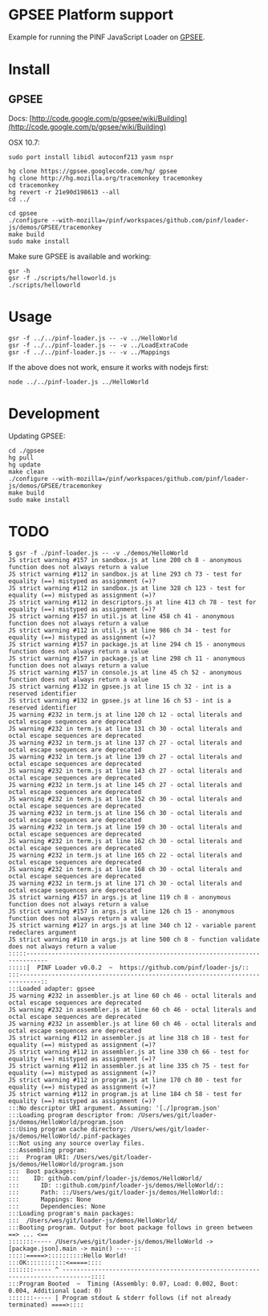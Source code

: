 GPSEE Platform support
======================

Example for running the PINF JavaScript Loader on [GPSEE](http://code.google.com/p/gpsee).


Install
=======

GPSEE
-----

Docs: [http://code.google.com/p/gpsee/wiki/Building](http://code.google.com/p/gpsee/wiki/Building)

OSX 10.7:

    sudo port install libidl autoconf213 yasm nspr

    hg clone https://gpsee.googlecode.com/hg/ gpsee
    hg clone http://hg.mozilla.org/tracemonkey tracemonkey
    cd tracemonkey
    hg revert -r 21e90d198613 --all
    cd ../
    
    cd gpsee
    ./configure --with-mozilla=/pinf/workspaces/github.com/pinf/loader-js/demos/GPSEE/tracemonkey
    make build
    sudo make install

Make sure GPSEE is available and working:

    gsr -h
    gsr -f ./scripts/helloworld.js
    ./scripts/helloworld

Usage
=====

    gsr -f ../../pinf-loader.js -- -v ../HelloWorld
    gsr -f ../../pinf-loader.js -- -v ../LoadExtraCode
    gsr -f ../../pinf-loader.js -- -v ../Mappings

If the above does not work, ensure it works with nodejs first:

    node ../../pinf-loader.js ../HelloWorld


Development
===========

Updating GPSEE:

    cd ./gpsee
    hg pull
    hg update
    make clean
    ./configure --with-mozilla=/pinf/workspaces/github.com/pinf/loader-js/demos/GPSEE/tracemonkey
    make build
    sudo make install


TODO
====

    $ gsr -f ./pinf-loader.js -- -v ./demos/HelloWorld 
    JS strict warning #157 in sandbox.js at line 200 ch 8 - anonymous function does not always return a value
    JS strict warning #112 in sandbox.js at line 293 ch 73 - test for equality (==) mistyped as assignment (=)?
    JS strict warning #112 in sandbox.js at line 328 ch 123 - test for equality (==) mistyped as assignment (=)?
    JS strict warning #112 in descriptors.js at line 413 ch 78 - test for equality (==) mistyped as assignment (=)?
    JS strict warning #157 in util.js at line 458 ch 41 - anonymous function does not always return a value
    JS strict warning #112 in util.js at line 986 ch 34 - test for equality (==) mistyped as assignment (=)?
    JS strict warning #157 in package.js at line 294 ch 15 - anonymous function does not always return a value
    JS strict warning #157 in package.js at line 298 ch 11 - anonymous function does not always return a value
    JS strict warning #157 in console.js at line 45 ch 52 - anonymous function does not always return a value
    JS strict warning #132 in gpsee.js at line 15 ch 32 - int is a reserved identifier
    JS strict warning #132 in gpsee.js at line 16 ch 53 - int is a reserved identifier
    JS warning #232 in term.js at line 120 ch 12 - octal literals and octal escape sequences are deprecated
    JS warning #232 in term.js at line 131 ch 30 - octal literals and octal escape sequences are deprecated
    JS warning #232 in term.js at line 137 ch 27 - octal literals and octal escape sequences are deprecated
    JS warning #232 in term.js at line 139 ch 27 - octal literals and octal escape sequences are deprecated
    JS warning #232 in term.js at line 143 ch 27 - octal literals and octal escape sequences are deprecated
    JS warning #232 in term.js at line 145 ch 27 - octal literals and octal escape sequences are deprecated
    JS warning #232 in term.js at line 152 ch 30 - octal literals and octal escape sequences are deprecated
    JS warning #232 in term.js at line 156 ch 30 - octal literals and octal escape sequences are deprecated
    JS warning #232 in term.js at line 159 ch 30 - octal literals and octal escape sequences are deprecated
    JS warning #232 in term.js at line 162 ch 30 - octal literals and octal escape sequences are deprecated
    JS warning #232 in term.js at line 165 ch 22 - octal literals and octal escape sequences are deprecated
    JS warning #232 in term.js at line 168 ch 30 - octal literals and octal escape sequences are deprecated
    JS warning #232 in term.js at line 171 ch 30 - octal literals and octal escape sequences are deprecated
    JS strict warning #157 in args.js at line 119 ch 8 - anonymous function does not always return a value
    JS strict warning #157 in args.js at line 126 ch 15 - anonymous function does not always return a value
    JS strict warning #127 in args.js at line 340 ch 12 - variable parent redeclares argument
    JS strict warning #110 in args.js at line 500 ch 8 - function validate does not always return a value
    :::::----------------------------------------------------------------------------
    :::::|  PINF Loader v0.0.2  ~  https://github.com/pinf/loader-js/::
    :::----------------------------------------------------------------------------::
    :::Loaded adapter: gpsee
    JS warning #232 in assembler.js at line 60 ch 46 - octal literals and octal escape sequences are deprecated
    JS warning #232 in assembler.js at line 60 ch 46 - octal literals and octal escape sequences are deprecated
    JS warning #232 in assembler.js at line 60 ch 46 - octal literals and octal escape sequences are deprecated
    JS strict warning #112 in assembler.js at line 318 ch 18 - test for equality (==) mistyped as assignment (=)?
    JS strict warning #112 in assembler.js at line 330 ch 66 - test for equality (==) mistyped as assignment (=)?
    JS strict warning #112 in assembler.js at line 335 ch 75 - test for equality (==) mistyped as assignment (=)?
    JS strict warning #112 in program.js at line 170 ch 80 - test for equality (==) mistyped as assignment (=)?
    JS strict warning #112 in program.js at line 184 ch 58 - test for equality (==) mistyped as assignment (=)?
    :::No descriptor URI argument. Assuming: '[./]program.json'
    :::Loading program descriptor from: /Users/wes/git/loader-js/demos/HelloWorld/program.json
    :::Using program cache directory: /Users/wes/git/loader-js/demos/HelloWorld/.pinf-packages
    :::Not using any source overlay files.
    :::Assembling program:
    :::  Program URI: /Users/wes/git/loader-js/demos/HelloWorld/program.json
    :::  Boot packages:
    :::    ID: github.com/pinf/loader-js/demos/HelloWorld/
    :::      ID: ::github.com/pinf/loader-js/demos/HelloWorld/::
    :::      Path: ::/Users/wes/git/loader-js/demos/HelloWorld::
    :::      Mappings: None
    :::      Dependencies: None
    :::Loading program's main packages:
    :::  /Users/wes/git/loader-js/demos/HelloWorld/
    :::Booting program. Output for boot package follows in green between ==> ... <==
    :::::::----- /Users/wes/git/loader-js/demos/HelloWorld -> [package.json].main -> main() -----::
    :::::=====>::::::::::Hello World!
    :::OK:::::::::::<=====::::
    :::::::----- ^ ------------------------------------------------------------------------------::::
    :::Program Booted  ~  Timing (Assembly: 0.07, Load: 0.002, Boot: 0.004, Additional Load: 0)
    :::::::----- | Program stdout & stderr follows (if not already terminated) ====>::::

